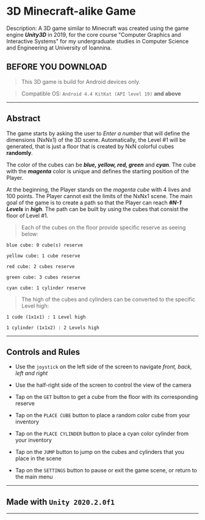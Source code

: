 # 3D Minecraft-alike Game
Description: A 3D game similar to Minecraft was created using the game engine ***Unity3D*** in 2019, for the core course "Computer Graphics and Interactive Systems" for my 
undergraduate studies in Computer Science and Engineering at University of Ioannina.

## BEFORE YOU DOWNLOAD 

>This 3D game is build for Android devices only. 

> Compatible OS: `Android 4.4 KitKat (API level 19)` **and above**

-------------------------------------------------------------------------------------------------------------------------------------------------------------------------

## Abstract
The game starts by asking the user to *Enter a number* that will define the dimensions (NxNx1) of the 3D scene. Automatically, the 
Level #1 will be generated, that is just a floor that is created by NxN colorful cubes **randomly**.  

The color of the cubes can be ***blue, yellow, red, green*** and ***cyan***. 
The cube with the ***magenta*** color is unique and defines the starting position of the Player.  

At the beginning, the Player stands on the *magenta cube* with 4 lives and 100 points.
The Player cannot exit the limits of the NxNx1 scene.
The main goal of the game is to create a path so that the Player can reach ***#N-1 Levels*** in ***high***.
The path can be built by using the cubes that consist the floor of Level #1. 

> Each of the cubes on the floor provide specific reserve as seeing below:

	blue cube: 0 cube(s) reserve

	yellow cube: 1 cube reserve

	red cube: 2 cubes reserve

	green cube: 3 cubes reserve

	cyan cube: 1 cylinder reserve

> The high of the cubes and cylinders can be converted to the specific Level high:

	1 cude (1x1x1) : 1 Level high

	1 cylinder (1x1x2) : 2 Levels high

-------------------------------------------------------------------------------------------------------------------------------------------------------------------------

## Controls and Rules
- Use the `joystick` on the left side of the screen to navigate *front, back, left and right*

- Use the half-right side of the screen to control the view of the camera

- Tap on the `GET` button to get a cube from the floor with its corresponding reserve

- Tap on the `PLACE CUBE` button to place a random color cube from your inventory

- Tap on the `PLACE CYLINDER` button to place a cyan color cylinder from your inventory

- Tap on the `JUMP` button to jump on the cubes and cylinders that you place in the scene

- Tap on the `SETTINGS` button to pause or exit the game scene, or return to the main menu

-------------------------------------------------------------------------------------------------------------------------------------------------------------------------

## Made with `Unity 2020.2.0f1`

-------------------------------------------------------------------------------------------------------------------------------------------------------------------------
